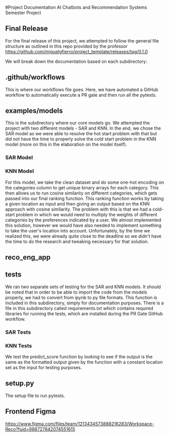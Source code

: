 #Project Documentation
AI Chatbots and Recommendation Systems Semester Project 


## Final Release
For the final release of this project, we attempted to follow the general file structure as outlined in this repo provided by the professor https://github.com/miguelgfierro/project_template/releases/tag/0.1.0

We will break down the documentation based on each subdirectory:

## .github/workflows
This is where our workflows file goes. Here, we have automated a GitHub workflow to automatically execute a PR gate and then run all the pytests.

## examples/models
This is the subdirectory where our core models go. We attempted the project with two different models - SAR and KNN. In the end, we chose the SAR model as we were able to resolve the hot start problem with that but did not have the time to properly solve the cold start problem in the KNN model (more on this in the elaboration on the model itself).

### SAR Model

### KNN Model
For this model, we take the clean dataset and do some one-hot encoding on the categories column to get unique binary arrays for each category. This then allows us to run cosine similarity on different categories, which gets passed into our final ranking function. This ranking function works by taking a given location as input and then giving an output based on the KNN approach with cosine similarity. The problem with this is that we had a cold-start problem in which we would need to multiply the weights of different categories by the preferences indicated by a user. We almost implemented this solution, however we would have also needed to implement something to take the user's location into account. Unfortunately, by the time we realized this, we were already quite close to the deadline so we didn't have the time to do the research and tweaking necessary for that solution. 


## reco_eng_app

## tests
We ran two separate sets of testing for the SAR and KNN models. It should be noted that in order to be able to import the code from the models properly, we had to convert from ipynb to py file formats. This function is included in this subdirectory, simply for documentation purposes. There is a file in this subdirectory called requirements.txt which contains required libraries for running the tests, which are installed during the PR Gate GitHub workflow.

### SAR Tests

### KNN Tests
We test the predict_score function by looking to see if the output is the same as the formatted output given by the function with a constant location set as the input for testing purposes. 

## setup.py
The setup file to run pytests.

## Frontend Figma
https://www.figma.com/files/team/1213434573888216283/Workspace-Reco?fuid=988727842074551615 
